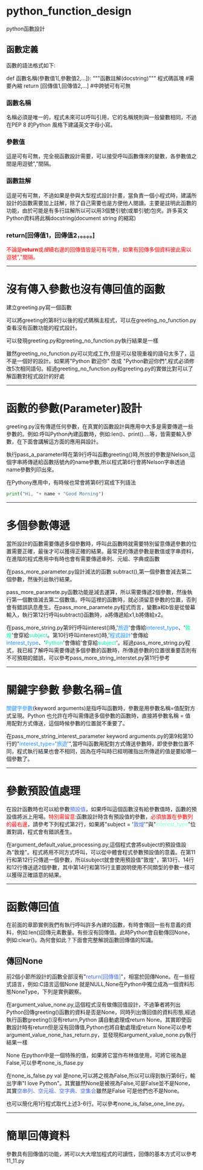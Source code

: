 # python_function_design
python函數設計

## 函數定義
函數的語法格式如下:

def 函數名稱(參數值1[,參數值2,...]):
    """函數註解(docstring)"""
    程式碼區塊  #需要內縮
    return [回傳值1,回傳值2,...] #中跨號可有可無

### 函數名稱
名稱必須是唯一的，程式未來可以呼叫引用，它的名稱規則與一般變數相同，不過在PEP 8 的Python 風格下建議英文字母小寫。

### 參數值
這是可有可無，完全視函數設計需要，可以接受呼叫函數傳來的變數，各參數值之間是用逗號","間隔。

### 函數註解
這是可有可無，不過如果是參與大型程式設計計畫，當負責一個小程式時，建議所設計的函數需要加上註解，除了自己需要也是方便他人閱讀。主要是註明此函數的功能，由於可能是有多行註解所以可以用3個雙引號(或單引號)包夾。許多英文Python資料將此稱docstring(document string 的縮寫)

### return[回傳值1，回傳值2，。。。。]
<font color=#FF0000>不論是**return**或*接*續右邊的回傳值皆是可有可無，如果有回傳多個資料彼此需以逗號","間隔。</font>

<hr>

# 沒有傳入參數也沒有傳回值的函數

建立greeting.py寫一個函數

可以將greeting的第8行以後的程式碼稱主程式，可以在greeting_no_function.py查看沒有函數功能的程式設計。

可以發現greeting.py和greeting_no_function.py執行結果是一樣

雖然greeting_no_function.py可以完成工作,但是可以發現重複的語句太多了，這不是一個好的設計。如果將"Python 歡迎你" 改成 "Python歡迎你們",程式必須修改5次相同語句。經過greeting_no_function.py和greeting.py的實做比對可以了解函數對程式設計的好處

<hr>

# 函數的參數(Parameter)設計

greeting.py沒有傳遞任何參數，在真實的函數設計與應用中大多是需要傳遞一些參數的。例如:呼叫Python內建函數時，例如:len()、print()....等，皆需要輸入參數，在下面會講解這方面的應用與設計。

執行pass_a_parameter時在第9行呼叫函數greeting()時,所放的參數是Nelson,這個字串將傳遞給函數括號內的name參數,所以程式第6行會將Nelson字串透過name參數列印出來。

在Pythony應用中，有時候也常會將第6行寫成下列語法

```python
print("Hi, "+ name + "Good Morning")
```
<hr>

# 多個參數傳遞

當所設計的函數需要傳遞多個參數時，呼叫此函數時就需要特別留意傳遞參數的位置需要正確，最後才可以獲得正確的結果。最常見的傳遞參數是數值或字串資料，在進階的程式應用中有時也會有需要傳遞串列、元組、字典或函數

在pass_more_parameter.py設計減法的函數 subtract(),第一個參數會減去第二個參數，然後列出執行結果。

pass_more_paramete.py函數功能是減去運算，所以需要傳遞2個參數，然後執行第一個數值減去第二個數值。呼叫這裡的函數時，就必須留意參數的位置，否則會有錯誤訊息產生。在pass_more_paramete.py程式而言，變數a和b皆是從螢幕輸入，執行第12行呼叫subtract()函數時，a將傳遞給x1,b將傳給x2。

在pass_more_string.py第9行呼叫interest()時,'<font color="#1e90ff">旅遊</font>'會傳給<font color="#1e90ff">interest_type</font>、'<font color="#00fa9a">敦煌</font>'會穿給<font color="#00fa9a">subject</font>。第10行呼叫interest()時,'<font color="#1e90ff">程式設計</font>'會傳給<font color="#1e90ff">interest_type</font>、'<font color="#00fa9a">Python</font>'會傳給</font>'會穿給<font color="#00fa9a">subject</font>'。經過pass_more_string.py程式，我已經了解呼叫需要傳遞多個參數的函數時，所傳遞參數的位置很重要否則有不可預期的錯誤，可以參考pass_more_string_interstet.py第11行參考

<hr>

# 關鍵字參數 參數名稱=值

<font color="#1e90ff">關鍵字參數</font>(keyword arguments)是指呼叫函數時，參數是用參數名稱=值配對方式呈現。Python 也允許在呼叫需傳遞多個參數的函數時，直接將參數名稱 = 值 用配對方式傳送，這個時候參數的位置就不重要了。

在pass_more_string_interest_parameter keyword arguments.py的第9和第10行的"<font color="#1e90ff">interest_type=</font>'<font color="#1e90ff">旅遊</font>'",當呼叫函數用配對方式傳送參數時，即使參數位置不同，程式執行結果也會不相同，因為在呼叫時已經明確指出所傳遞的值是要給哪一個參數了。

<hr>

# 參數預設值處理

在設計函數時也可以給參數<font color="#4169e1">預設值</font>，如果呼叫這個函數沒有給參數值時，函數的預設值將派上用場。<font color="#ff000">特別需留意</font>:函數設計時含有預設值的參數，<font color="#ff000">必須放置在參數列的最右邊</font>，請參考下列程式第2行，如果將"subject = '<font color="#4169e1">敦煌</font>'"與"<font color="#7fffd4">interest_type</font>"位置對調，程式會有錯誤產生。

在argument_default_value_processing.py,這個程式會將subject的預設值設為"敦煌"。程式將用不同方式呼叫，可以從中體會程式參數預設值的意義。在第11行和第12行只傳遞一個參數，所以subject就會使用預設值"敦煌"，第13行、14行和12行傳送遞2個參數，其中第14行和第15行主要說明使用不同類型的參數一樣可以獲得正確語意的結果。

<hr>

# 函數傳回值

在前面的章節實例我們有執行呼叫許多內建的函數，有時會傳回一些有意義的資料，例如:len()回傳元素數量。有些沒有回傳值。此時Python會自動傳回None，例如:clear()。為何會如此？下面會完整解說函數回傳值的知識。

## 傳回None
前2個小節所設計的函數全部沒有"<font color="#4169e1">return[回傳值]</font>"，相當於回傳None。在一些程式語言，例如:C語言這個None 就是NULL,None在Python中獨立成為一個資料形態NoneType，下列是實例觀察。

在argument_value_none.py,這個程式沒有做傳回值設計，不過筆者將列出Python回傳greeting()函數的資料是否是None，同時列出傳回值的資料形態,經過執行函數greeting()沒有return,Python 講自動處理成return None。其實即使函數設計時有return但是沒有回傳值,Python也將自動處理成return None可以參考argument_value_none_has_return.py，並發現和argument_value_none.py執行結果一樣

None 在python中是一個特殊的值，如果將它當作布林值使用，可將它視為是False,可以參考none_is_flase.py

在none_is_false.py val 是none,可以將之視為False,所以可以得到執行第6行，輸出字串"I love Python"。其實雖然None是被視為False,可是False並不是None，其實<font color="#4169e1">空串列、空元祖、空字典、空集合</font>雖然是False 可是他們也不是None。

也可以簡化用1行程式取代上述3-6行。可以參考none_is_false_one_line.py。

<hr>

# 簡單回傳資料
參數具有回傳值的功能，將可以大大增加程式的可讀性，回傳的基本方式可以參考11_11.py
